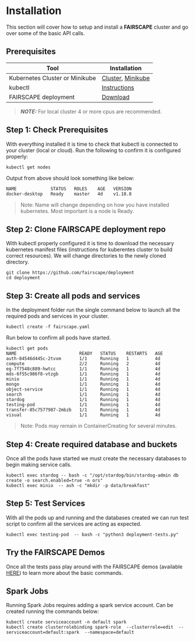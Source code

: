 # Installation

This section will cover how to setup and install a **FAIRSCAPE** cluster and go over some of the basic API calls.  

## Prerequisites

Tool | Installation
--------- | -------
Kubernetes Cluster or Minikube | [Cluster](https://cloud.google.com/kubernetes-engine/docs/how-to/creating-a-zonal-cluster), [Minikube](https://minikube.sigs.k8s.io/docs/start/)
kubectl | [Instructions](https://kubernetes.io/docs/tasks/tools/install-kubectl/)
FAIRSCAPE deployment | [Download](https://github.com/fairscape/deployment)

> **_NOTE:_**  For local cluster 4 or more cpus are recommended.

## Step 1: Check Prerequisites

With everything installed it is time to check that kubectl is connected to your cluster (local or cloud). Run the following to confirm it is configured properly:

```shell
kubectl get nodes
```

Output from above should look something like below:
```shell
NAME             STATUS   ROLES    AGE   VERSION
docker-desktop   Ready    master   4d    v1.18.8
```
> Note: Name will change depending on how you have installed kubernetes. Most important is a node is Ready.

## Step 2: Clone FAIRSCAPE deployment repo

With kubectl properly configured it is time to download the necessary kubernetes manifest files (instructions for kuberentes cluster to build correct resources). We will change directories to the newly cloned directory.   

```shell
git clone https://github.com/fairscape/deployment
cd deployment
```

## Step 3: Create all pods and services

In the deployment folder run the single command below to launch all the required pods and services in your cluster.

```shell
kubectl create -f fairscape.yaml
```

Run below to confirm all pods have started.
```shell
kubectl get pods
NAME                        READY   STATUS    RESTARTS   AGE
auth-84546d445c-2tvxm       1/1     Running   1          4d
compute                     2/2     Running   2          4d
eg-7f7548c889-hwtcc         1/1     Running   1          4d
mds-6f55c986f8-vtzgb        1/1     Running   1          4d
minio                       1/1     Running   1          4d
mongo                       1/1     Running   1          4d
object-service              1/1     Running   1          4d
search                      1/1     Running   1          4d
stardog                     1/1     Running   1          4d
testing-pod                 1/1     Running   1          4d
transfer-85c7577987-2mbzb   1/1     Running   1          4d
visual                      1/1     Running   1          4d
```
> Note: Pods may remain in ContainerCreating for several minutes.
## Step 4: Create required database and buckets

Once all the pods have started we must create the necessary databases to begin making service calls.

```shell
kubectl exec stardog -- bash -c "/opt/stardog/bin/stardog-admin db create -o search.enabled=true -n ors"
kubectl exec minio  -- ash -c "mkdir -p data/breakfast"
```

## Step 5: Test Services

With all the pods up and running and the databases created we can run test script to confirm all the services are acting as expected.

```shell
kubectl exec testing-pod  -- bash -c "python3 deployment-tests.py"
```

## Try the FAIRSCAPE Demos

Once all the tests pass play around with the FAIRSCAPE demos (available [HERE](https://github.com/fairscape/demo)) to learn more about the basic commands.


## Spark Jobs

Running Spark Jobs requires adding a spark service account. Can be created running the commands below:

```shell
kubectl create serviceaccount -n default spark
kubectl create clusterrolebinding spark-role  --clusterrole=edit  --serviceaccount=default:spark  --namespace=default
```
